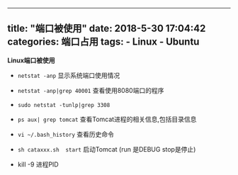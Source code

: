 
---
title: "端口被使用"
date: 2018-5-30 17:04:42
categories: 端口占用
tags: 
	- Linux
	- Ubuntu
---
**Linux端口被使用**

<!-- more -->

- `netstat -anp` 显示系统端口使用情况


- `netstat -anp|grep 40001` 查看使用8080端口的程序


- `sudo netstat -tunlp|grep 3308`

- `ps aux| grep tomcat`  查看Tomcat进程的相关信息,包括目录信息

- `vi ~/.bash_history` 查看历史命令

- `sh cataxxx.sh  start` 启动Tomcat (run 是DEBUG stop是停止)

- kill -9 进程PID